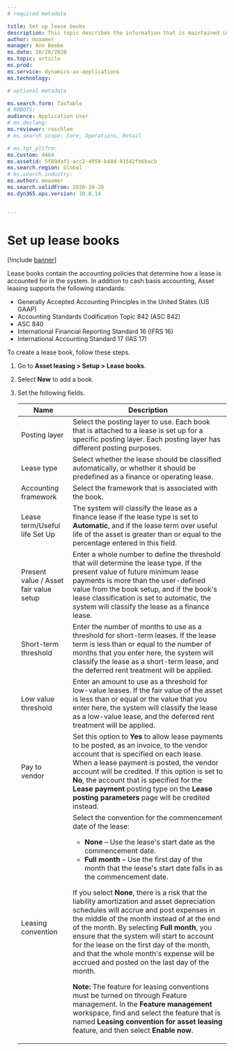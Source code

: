 ```yaml
---
# required metadata

title: Set up lease books
description: This topic describes the information that is maintained in lease books. Lease books contain the accounting policies that determine how a lease is accounted for in the system.
author: moaamer
manager: Ann Beebe
ms.date: 10/28/2020
ms.topic: article
ms.prod: 
ms.service: dynamics-ax-applications
ms.technology: 

# optional metadata

ms.search.form: TaxTable
# ROBOTS: 
audience: Application User
# ms.devlang: 
ms.reviewer: roschlom
# ms.search.scope: Core, Operations, Retail

# ms.tgt_pltfrm: 
ms.custom: 4464
ms.assetid: 5f89daf1-acc2-4959-b48d-91542fb6bacb
ms.search.region: Global
# ms.search.industry: 
ms.author: moaamer
ms.search.validFrom: 2020-10-28
ms.dyn365.ops.version: 10.0.14


---
```


# Set up lease books

[!include [banner](../includes/banner.md)]

Lease books contain the accounting policies that determine how a lease is accounted for in the system. In addition to cash basis accounting, Asset leasing supports the following standards:

- Generally Accepted Accounting Principles in the United States (US GAAP)
- Accounting Standards Codification Topic 842 (ASC 842)
- ASC 840
- International Financial Reporting Standard 16 (IFRS 16)
- International Accounting Standard 17 (IAS 17)

To create a lease book, follow these steps.

1. Go to **Asset leasing \> Setup \> Lease books**.
2. Select **New** to add a book.
3. Set the following fields.

    | Name                                     | Description |
    |------------------------------------------|-------------|
    | Posting layer                            | Select the posting layer to use. Each book that is attached to a lease is set up for a specific posting layer. Each posting layer has different posting purposes. |
    | Lease type                               | Select whether the lease should be classified automatically, or whether it should be predefined as a finance or operating lease. |
    | Accounting framework                     | Select the framework that is associated with the book. |
    | Lease term/Useful life Set Up          | The system will classify the lease as a finance lease if the lease type is set to **Automatic**, and if the lease term over useful life of the asset is greater than or equal to the percentage entered in this field.  |
    | Present value / Asset fair value setup   | Enter a whole number to define the threshold that will determine the lease type. If the present value of future minimum lease payments is more than the user-defined value from the book setup, and if the book's lease classification is set to automatic, the system will classify the lease as a finance lease. |
    | Short-term threshold                     | Enter the number of months to use as a threshold for short-term leases. If the lease term is less than or equal to the number of months that you enter here, the system will classify the lease as a short-term lease, and the deferred rent treatment will be applied. |
    | Low value threshold                      | Enter an amount to use as a threshold for low-value leases. If the fair value of the asset is less than or equal or the value that you enter here, the system will classify the lease as a low-value lease, and the deferred rent treatment will be applied. |
    | Pay to vendor                            | Set this option to **Yes** to allow lease payments to be posted, as an invoice, to the vendor account that is specified on each lease. When a lease payment is posted, the vendor account will be credited. If this option is set to **No**, the account that is specified for the **Lease payment** posting type on the **Lease posting parameters** page will be credited instead. |
    | Leasing convention                       | Select the convention for the commencement date of the lease:<ul><li><b>None</b> – Use the lease's start date as the commencement date.</li><li><b>Full month</b> – Use the first day of the month that the lease's start date falls in as the commencement date.</li></ul><p>If you select <b>None</b>, there is a risk that the liability amortization and asset depreciation schedules will accrue and post expenses in the middle of the month instead of at the end of the month. By selecting <b>Full month</b>, you ensure that the system will start to account for the lease on the first day of the month, and that the whole month's expense will be accrued and posted on the last day of the month.</p><p><strong>Note:</strong> The feature for leasing conventions must be turned on through Feature management. In the <b>Feature management</b> workspace, find and select the feature that is named <b>Leasing convention for asset leasing</b> feature, and then select <b>Enable now</b>.</p> |
